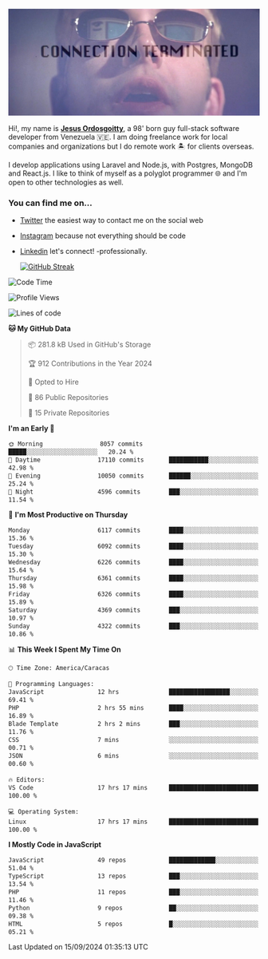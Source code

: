 ![hackers movie reference](./disconnected.jpg)

Hi!, my name is [**Jesus Ordosgoitty**](https://jodaz.dev), a 98' born guy full-stack software developer from Venezuela 🇻🇪. I am doing freelance work for local companies and organizations but I do remote work 🏝️ for clients overseas. 

I develop applications using Laravel and Node.js, with Postgres, MongoDB and React.js. I like to think of myself as a polyglot programmer 🌐 and I'm open to other technologies as well.

### You can find me on...

- [Twitter](https://twitter.com/jodaz_) the easiest way to contact me on the social web
- [Instagram](https://instagram.com/jodaz_) because not everything should be code
- [Linkedin](https://linkedin.com/in/jodaz) let's connect! -professionally.


    [![GitHub Streak](https://streak-stats.demolab.com?user=jodaz&theme=tokyonight)](https://git.io/streak-stats)

<!--START_SECTION:waka-->
![Code Time](http://img.shields.io/badge/Code%20Time-7%2C299%20hrs%2057%20mins-blue)

![Profile Views](http://img.shields.io/badge/Profile%20Views-0-blue)

![Lines of code](https://img.shields.io/badge/From%20Hello%20World%20I%27ve%20Written-82.8%20million%20lines%20of%20code-blue)

**🐱 My GitHub Data** 

> 📦 281.8 kB Used in GitHub's Storage 
 > 
> 🏆 912 Contributions in the Year 2024
 > 
> 💼 Opted to Hire
 > 
> 📜 86 Public Repositories 
 > 
> 🔑 15 Private Repositories 
 > 
**I'm an Early 🐤** 

```text
🌞 Morning                8057 commits        █████░░░░░░░░░░░░░░░░░░░░   20.24 % 
🌆 Daytime                17110 commits       ███████████░░░░░░░░░░░░░░   42.98 % 
🌃 Evening                10050 commits       ██████░░░░░░░░░░░░░░░░░░░   25.24 % 
🌙 Night                  4596 commits        ███░░░░░░░░░░░░░░░░░░░░░░   11.54 % 
```
📅 **I'm Most Productive on Thursday** 

```text
Monday                   6117 commits        ████░░░░░░░░░░░░░░░░░░░░░   15.36 % 
Tuesday                  6092 commits        ████░░░░░░░░░░░░░░░░░░░░░   15.30 % 
Wednesday                6226 commits        ████░░░░░░░░░░░░░░░░░░░░░   15.64 % 
Thursday                 6361 commits        ████░░░░░░░░░░░░░░░░░░░░░   15.98 % 
Friday                   6326 commits        ████░░░░░░░░░░░░░░░░░░░░░   15.89 % 
Saturday                 4369 commits        ███░░░░░░░░░░░░░░░░░░░░░░   10.97 % 
Sunday                   4322 commits        ███░░░░░░░░░░░░░░░░░░░░░░   10.86 % 
```


📊 **This Week I Spent My Time On** 

```text
🕑︎ Time Zone: America/Caracas

💬 Programming Languages: 
JavaScript               12 hrs              █████████████████░░░░░░░░   69.41 % 
PHP                      2 hrs 55 mins       ████░░░░░░░░░░░░░░░░░░░░░   16.89 % 
Blade Template           2 hrs 2 mins        ███░░░░░░░░░░░░░░░░░░░░░░   11.76 % 
CSS                      7 mins              ░░░░░░░░░░░░░░░░░░░░░░░░░   00.71 % 
JSON                     6 mins              ░░░░░░░░░░░░░░░░░░░░░░░░░   00.60 % 

🔥 Editors: 
VS Code                  17 hrs 17 mins      █████████████████████████   100.00 % 

💻 Operating System: 
Linux                    17 hrs 17 mins      █████████████████████████   100.00 % 
```

**I Mostly Code in JavaScript** 

```text
JavaScript               49 repos            █████████████░░░░░░░░░░░░   51.04 % 
TypeScript               13 repos            ███░░░░░░░░░░░░░░░░░░░░░░   13.54 % 
PHP                      11 repos            ███░░░░░░░░░░░░░░░░░░░░░░   11.46 % 
Python                   9 repos             ██░░░░░░░░░░░░░░░░░░░░░░░   09.38 % 
HTML                     5 repos             █░░░░░░░░░░░░░░░░░░░░░░░░   05.21 % 
```




 Last Updated on 15/09/2024 01:35:13 UTC
<!--END_SECTION:waka-->
